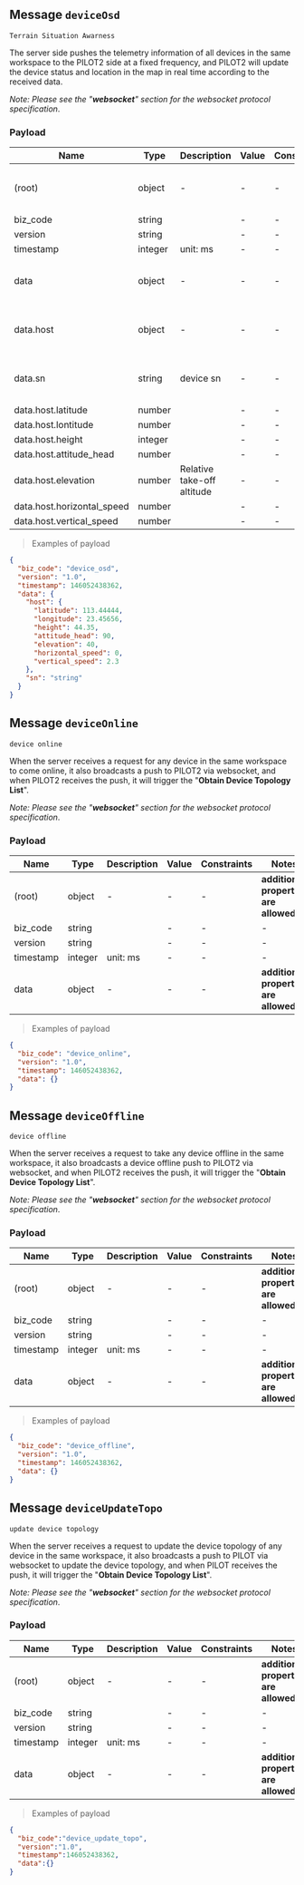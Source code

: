 ## Message `deviceOsd`

`Terrain Situation Awarness`

The server side pushes the telemetry information of all devices in the same workspace to the PILOT2 side at a fixed frequency, and PILOT2 will update the device status and location in the map in real time according to the received data.

*Note: Please see the "**websocket**" section for the websocket protocol specification*.

### Payload

| Name | Type | Description | Value | Constraints | Notes |
|---|---|---|---|---|---|
| (root) | object | - | - | - | **additional properties are allowed** |
| biz_code | string |  | - | - | - |
| version | string |  | - | - | - |
| timestamp | integer | unit: ms | - | - | - |
| data | object | - | - | - | **additional properties are allowed** |
| data.host | object | - | - | - | **additional properties are allowed** |
| data.sn| string| device sn | - | - | **additional properties are allowed** |
| data.host.latitude | number |  | - | - | - |
| data.host.lontitude | number |  | - | - | - |
| data.host.height | integer |  | - | - | - |
| data.host.attitude_head | number |  | - | - | - |
| data.host.elevation | number | Relative take-off altitude | - | - | - |
| data.host.horizontal_speed | number |  | - | - | - |
| data.host.vertical_speed | number |  | - | - | - |

> Examples of payload

```json
{
  "biz_code": "device_osd",
  "version": "1.0",
  "timestamp": 146052438362,
  "data": {
    "host": {
      "latitude": 113.44444,
      "longitude": 23.45656,
      "height": 44.35,
      "attitude_head": 90,
      "elevation": 40,
      "horizontal_speed": 0,
      "vertical_speed": 2.3
    },
    "sn": "string"
  }
}
```


## Message `deviceOnline`

`device online`

When the server receives a request for any device in the same workspace to come online, it also broadcasts a push to PILOT2 via websocket, and when PILOT2 receives the push, it will trigger the "**Obtain Device Topology List**".

*Note: Please see the "**websocket**" section for the websocket protocol specification*.

### Payload

| Name | Type | Description | Value | Constraints | Notes |
|---|---|---|---|---|---|
| (root) | object | - | - | - | **additional properties are allowed** |
| biz_code | string |  | - | - | - |
| version | string |  | - | - | - |
| timestamp | integer | unit: ms | - | - | - |
| data | object | - | - | - | **additional properties are allowed** |

> Examples of payload

```json
{
  "biz_code": "device_online",
  "version": "1.0",
  "timestamp": 146052438362,
  "data": {}
}
```


## Message `deviceOffline`

`device offline`


When the server receives a request to take any device offline in the same workspace, it also broadcasts a device offline push to PILOT2 via websocket, and when PILOT2 receives the push, it will trigger the "**Obtain Device Topology List**".

*Note: Please see the "**websocket**" section for the websocket protocol specification*.

### Payload

| Name | Type | Description | Value | Constraints | Notes |
|---|---|---|---|---|---|
| (root) | object | - | - | - | **additional properties are allowed** |
| biz_code | string |             | - | - | - |
| version | string |             | - | - | - |
| timestamp | integer | unit: ms    | - | - | - |
| data | object | - | - | - | **additional properties are allowed** |

> Examples of payload

```json
{
  "biz_code": "device_offline",
  "version": "1.0",
  "timestamp": 146052438362,
  "data": {}
}
```


## Message `deviceUpdateTopo`

`update device topology `

When the server receives a request to update the device topology of any device in the same workspace, it also broadcasts a push to PILOT via websocket to update the device topology, and when PILOT receives the push, it will trigger the "**Obtain Device Topology List**".

*Note: Please see the "**websocket**" section for the websocket protocol specification*.

### Payload

| Name | Type | Description | Value | Constraints | Notes |
|---|---|---|---|---|---|
| (root) | object | - | - | - | **additional properties are allowed** |
| biz_code | string |             | - | - | - |
| version | string |             | - | - | - |
| timestamp | integer | unit: ms    | - | - | - |
| data | object | - | - | - | **additional properties are allowed** |
> Examples of payload

```json
{
  "biz_code":"device_update_topo",
  "version":"1.0",
  "timestamp":146052438362,
  "data":{}
}
```